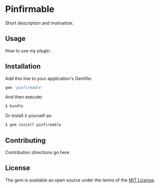 # Pinfirmable
Short description and motivation.

## Usage
How to use my plugin.

## Installation
Add this line to your application's Gemfile:

```ruby
gem 'pinfirmable'
```

And then execute:
```bash
$ bundle
```

Or install it yourself as:
```bash
$ gem install pinfirmable
```

## Contributing
Contribution directions go here.

## License
The gem is available as open source under the terms of the [MIT License](http://opensource.org/licenses/MIT).
